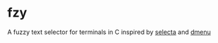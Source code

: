 # fzy

A fuzzy text selector for terminals in C inspired by
[selecta](https://github.com/garybernhardt/selecta)
and
[dmenu](http://tools.suckless.org/dmenu/)

